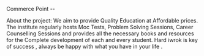 Commerce Point --

About the project:
We aim to provide Quality Education at Affordable prices.
The institute regularly hosts Moc Tests, Problem Solving Sessions, Career Counselling Sessions and provides all the necessary books and resources for the Complete development of each and every student.
Hard iwrok is key of success , always be happy with what you have in your life .
